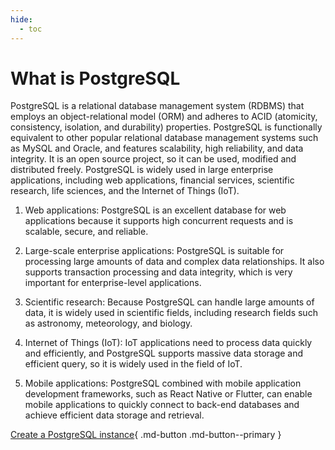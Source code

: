 ```yaml
---
hide:
  - toc
---
```


# What is PostgreSQL

PostgreSQL is a relational database management system (RDBMS) that employs an object-relational model (ORM) and adheres to ACID (atomicity, consistency, isolation, and durability) properties. PostgreSQL is functionally equivalent to other popular relational database management systems such as MySQL and Oracle, and features scalability, high reliability, and data integrity. It is an open source project, so it can be used, modified and distributed freely. PostgreSQL is widely used in large enterprise applications, including web applications, financial services, scientific research, life sciences, and the Internet of Things (IoT).

1. Web applications: PostgreSQL is an excellent database for web applications because it supports high concurrent requests and is scalable, secure, and reliable.

2. Large-scale enterprise applications: PostgreSQL is suitable for processing large amounts of data and complex data relationships. It also supports transaction processing and data integrity, which is very important for enterprise-level applications.

3. Scientific research: Because PostgreSQL can handle large amounts of data, it is widely used in scientific fields, including research fields such as astronomy, meteorology, and biology.

4. Internet of Things (IoT): IoT applications need to process data quickly and efficiently, and PostgreSQL supports massive data storage and efficient query, so it is widely used in the field of IoT.

5. Mobile applications: PostgreSQL combined with mobile application development frameworks, such as React Native or Flutter, can enable mobile applications to quickly connect to back-end databases and achieve efficient data storage and retrieval.

[Create a PostgreSQL instance](../user-guide/create.md){ .md-button .md-button--primary }